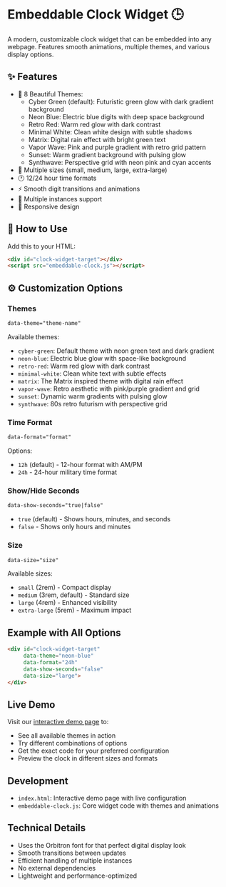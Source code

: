 # Embeddable Clock Widget 🕒

A modern, customizable clock widget that can be embedded into any webpage. Features smooth animations, multiple themes, and various display options.

## ✨ Features

- 🎨 8 Beautiful Themes:
  - Cyber Green (default): Futuristic green glow with dark gradient background
  - Neon Blue: Electric blue digits with deep space background
  - Retro Red: Warm red glow with dark contrast
  - Minimal White: Clean white design with subtle shadows
  - Matrix: Digital rain effect with bright green text
  - Vapor Wave: Pink and purple gradient with retro grid pattern
  - Sunset: Warm gradient background with pulsing glow
  - Synthwave: Perspective grid with neon pink and cyan accents
- 📏 Multiple sizes (small, medium, large, extra-large)
- 🕐 12/24 hour time formats
- ⚡ Smooth digit transitions and animations
- 🔄 Multiple instances support
- 📱 Responsive design

## 🚀 How to Use

Add this to your HTML:

```html
<div id="clock-widget-target"></div>
<script src="embeddable-clock.js"></script>
```

## ⚙️ Customization Options

### Themes
```html
data-theme="theme-name"
```
Available themes:
- `cyber-green`: Default theme with neon green text and dark gradient
- `neon-blue`: Electric blue glow with space-like background
- `retro-red`: Warm red glow with dark contrast
- `minimal-white`: Clean white text with subtle effects
- `matrix`: The Matrix inspired theme with digital rain effect
- `vapor-wave`: Retro aesthetic with pink/purple gradient and grid
- `sunset`: Dynamic warm gradients with pulsing glow
- `synthwave`: 80s retro futurism with perspective grid

### Time Format
```html
data-format="format"
```
Options:
- `12h` (default) - 12-hour format with AM/PM
- `24h` - 24-hour military time format

### Show/Hide Seconds
```html
data-show-seconds="true|false"
```
- `true` (default) - Shows hours, minutes, and seconds
- `false` - Shows only hours and minutes

### Size
```html
data-size="size"
```
Available sizes:
- `small` (2rem) - Compact display
- `medium` (3rem, default) - Standard size
- `large` (4rem) - Enhanced visibility
- `extra-large` (5rem) - Maximum impact

## Example with All Options

```html
<div id="clock-widget-target"
     data-theme="neon-blue"
     data-format="24h"
     data-show-seconds="false"
     data-size="large">
</div>
```

## Live Demo

Visit our [interactive demo page](https://TMHSDigital.github.io/clock-v1/) to:
- See all available themes in action
- Try different combinations of options
- Get the exact code for your preferred configuration
- Preview the clock in different sizes and formats

## Development

- `index.html`: Interactive demo page with live configuration
- `embeddable-clock.js`: Core widget code with themes and animations

## Technical Details

- Uses the Orbitron font for that perfect digital display look
- Smooth transitions between updates
- Efficient handling of multiple instances
- No external dependencies
- Lightweight and performance-optimized
